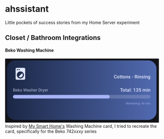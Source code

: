 # ahssistant
Little pockets of success stories from my Home Server experiment

## Closet / Bathroom Integrations
 #### Beko Washing Machine

![Beko HA card - running](https://github.com/salakoayoola/ahssistant/blob/main/images/Cottons%20Rinsing.png?raw=true)
Inspired by [My Smart Home's](https://youtu.be/_aoO5CdymaE?si=VxxMwIuEEPEtWo3Y) Washing Machine card, I tried to recreate the card, specifically for the Beko 742xxxy series

